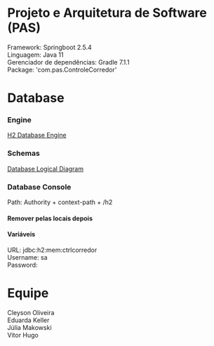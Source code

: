 # Projeto e Arquitetura de Software (PAS)
Framework: Springboot 2.5.4  
Linguagem: Java 11  
Gerenciador de dependências: Gradle 7.1.1  
Package: 'com.pas.ControleCorredor'
    
    
# Database
### Engine
[H2 Database Engine](https://www.h2database.com/html/main.html)

### Schemas
[Database Logical Diagram](https://dbdiagram.io/d/612839076dc2bb6073bd7570)

### Database Console
Path: Authority + context-path + /h2

#### Remover pelas locais depois
#### Variáveis
URL: jdbc:h2:mem:ctrlcorredor  
Username: sa  
Password: 

# Equipe
Cleyson Oliveira  
Eduarda Keller  
Júlia Makowski  
Vitor Hugo  